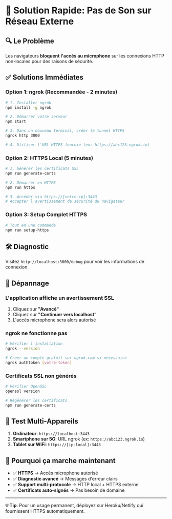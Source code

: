 # 🚀 Solution Rapide: Pas de Son sur Réseau Externe

## 🔍 Le Problème
Les navigateurs **bloquent l'accès au microphone** sur les connexions HTTP non-locales pour des raisons de sécurité.

## ✅ Solutions Immédiates

### Option 1: ngrok (Recommandée - 2 minutes)
```bash
# 1. Installer ngrok
npm install -g ngrok

# 2. Démarrer votre serveur
npm start

# 3. Dans un nouveau terminal, créer le tunnel HTTPS
ngrok http 3000

# 4. Utiliser l'URL HTTPS fournie (ex: https://abc123.ngrok.io)
```

### Option 2: HTTPS Local (5 minutes)
```bash
# 1. Générer les certificats SSL
npm run generate-certs

# 2. Démarrer en HTTPS
npm run https

# 3. Accéder via https://[votre-ip]:3443
# Accepter l'avertissement de sécurité du navigateur
```

### Option 3: Setup Complet HTTPS
```bash
# Tout en une commande
npm run setup-https
```

## 🛠️ Diagnostic

Visitez `http://localhost:3000/debug` pour voir les informations de connexion.

## 🔧 Dépannage

### L'application affiche un avertissement SSL
1. Cliquez sur **"Avancé"**
2. Cliquez sur **"Continuer vers localhost"**
3. L'accès microphone sera alors autorisé

### ngrok ne fonctionne pas
```bash
# Vérifier l'installation
ngrok --version

# Créer un compte gratuit sur ngrok.com si nécessaire
ngrok authtoken [votre-token]
```

### Certificats SSL non générés
```bash
# Vérifier OpenSSL
openssl version

# Régénérer les certificats
npm run generate-certs
```

## 📱 Test Multi-Appareils

1. **Ordinateur**: `https://localhost:3443`
2. **Smartphone sur 5G**: URL ngrok (ex: `https://abc123.ngrok.io`)
3. **Tablet sur WiFi**: `https://[ip-local]:3443`

## 🎯 Pourquoi ça marche maintenant

- ✅ **HTTPS** → Accès microphone autorisé
- ✅ **Diagnostic avancé** → Messages d'erreur clairs
- ✅ **Support multi-protocole** → HTTP local + HTTPS externe
- ✅ **Certificats auto-signés** → Pas besoin de domaine

---

**💡 Tip**: Pour un usage permanent, déployez sur Heroku/Netlify qui fournissent HTTPS automatiquement.